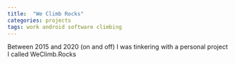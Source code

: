 ```yaml
---
title:  "We Climb Rocks"
categories: projects
tags: work android software climbing
---
```


Between 2015 and 2020 (on and off) I was tinkering with a personal project I called WeClimb.Rocks